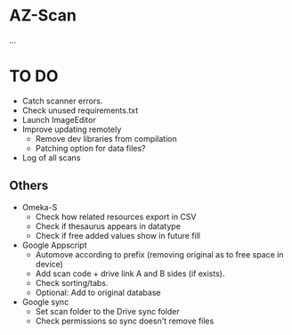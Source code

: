 # AZ-Scan

...

# TO DO
- Catch scanner errors.
- Check unused requirements.txt
- Launch ImageEditor
- Improve updating remotely
    - Remove dev libraries from compilation
    - Patching option for data files?
- Log of all scans

## Others
- Omeka-S
    - Check how related resources export in CSV
    - Check if thesaurus appears in datatype
    - Check if free added values show in future fill
- Google Appscript
    - Automove according to prefix (removing original as to free space in device)
    - Add scan code + drive link A and B sides (if exists).
    - Check sorting/tabs.
    - Optional: Add to original database
- Google sync
    - Set scan folder to the Drive sync folder
    - Check permissions so sync doesn't remove files